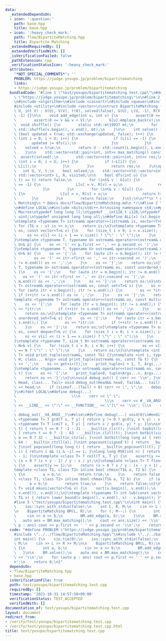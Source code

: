 ```yaml
---
data:
  _extendedDependsOn:
  - icon: ':question:'
    path: base.hpp
    title: base.hpp
  - icon: ':heavy_check_mark:'
    path: flow/BipartiteMatching.hpp
    title: Bipartite Matching
  _extendedRequiredBy: []
  _extendedVerifiedWith: []
  _isVerificationFailed: false
  _pathExtension: cpp
  _verificationStatusIcon: ':heavy_check_mark:'
  attributes:
    '*NOT_SPECIAL_COMMENTS*': ''
    PROBLEM: https://judge.yosupo.jp/problem/bipartitematching
    links:
    - https://judge.yosupo.jp/problem/bipartitematching
  bundledCode: "#line 1 \"test/yosupo/bipartitematching.test.cpp\"\n#define PROBLEM\
    \ \"https://judge.yosupo.jp/problem/bipartitematching\"\n\n#line 2 \"flow/BipartiteMatching.hpp\"\
    \n#include <algorithm>\n#include <cassert>\n#include <queue>\n#include <random>\n\
    #include <utility>\n#include <vector>\n\nstruct BipartiteMatching {\n    BipartiteMatching(int\
    \ U, int V) : U(U), V(V), t(0), solved(false), G(U), L(U, -1), R(V, -1), visited(U,\
    \ -1) {}\n\n    void add_edge(int u, int v) {\n        assert(0 <= u && u < U);\n\
    \        assert(0 <= v && v < V);\n        G[u].emplace_back(v);\n    }\n\n  \
    \  void shuffle() {\n        static std::mt19937 mt;\n        for (auto& v : G)\
    \ std::shuffle(v.begin(), v.end(), mt);\n    }\n\n    int solve() {\n        for\
    \ (bool updated = true; std::exchange(updated, false); t++) {\n            for\
    \ (int i = 0; i < U; i++) {\n                if (L[i] == -1) {\n             \
    \       updated |= dfs(i);\n                }\n            }\n        }\n    \
    \    solved = true;\n        return U - std::count(L.begin(), L.end(), -1);\n\
    \    }\n\n    std::vector<std::pair<int, int>> max_matching() const {\n      \
    \  assert(solved);\n        std::vector<std::pair<int, int>> res;\n        for\
    \ (int i = 0; i < U; i++) {\n            if (~L[i]) {\n                res.emplace_back(i,\
    \ L[i]);\n            }\n        }\n        return res;\n    }\n\nprivate:\n \
    \   int U, V, t;\n    bool solved;\n    std::vector<std::vector<int>> G;\n   \
    \ std::vector<int> L, R, visited;\n\n    bool dfs(int u) {\n        if (std::exchange(visited[u],\
    \ t) == t) return false;\n        for (int& v : G[u]) {\n            if (R[v]\
    \ == -1) {\n                L[u] = v, R[v] = u;\n                return true;\n\
    \            }\n        }\n        for (int& v : G[u]) {\n            if (dfs(R[v]))\
    \ {\n                L[u] = v, R[v] = u;\n                return true;\n     \
    \       }\n        }\n        return false;\n    }\n};\n\n/**\n * @brief Bipartite\
    \ Matching\n * @docs docs/flow/BipartiteMatching.md\n */\n#line 2 \"base.hpp\"\
    \n#define LOCAL\n#include <bits/stdc++.h>\nusing namespace std;\n#pragma region\
    \ Macros\ntypedef long long ll;\ntypedef __int128_t i128;\ntypedef unsigned int\
    \ uint;\ntypedef unsigned long long ull;\n#define ALL(x) (x).begin(), (x).end()\n\
    \ntemplate <typename T> istream& operator>>(istream& is, vector<T>& v) {\n   \
    \ for (T& x : v) is >> x;\n    return is;\n}\ntemplate <typename T> ostream& operator<<(ostream&\
    \ os, const vector<T>& v) {\n    for (size_t i = 0; i < v.size(); i++) {\n   \
    \     os << v[i] << (i + 1 == v.size() ? \"\" : \" \");\n    }\n    return os;\n\
    }\ntemplate <typename T, typename U> ostream& operator<<(ostream& os, const pair<T,\
    \ U>& p) {\n    os << '(' << p.first << ',' << p.second << ')';\n    return os;\n\
    }\ntemplate <typename T, typename U> ostream& operator<<(ostream& os, const map<T,\
    \ U>& m) {\n    os << '{';\n    for (auto itr = m.begin(); itr != m.end();) {\n\
    \        os << '(' << itr->first << ',' << itr->second << ')';\n        if (++itr\
    \ != m.end()) os << ',';\n    }\n    os << '}';\n    return os;\n}\ntemplate <typename\
    \ T, typename U> ostream& operator<<(ostream& os, const unordered_map<T, U>& m)\
    \ {\n    os << '{';\n    for (auto itr = m.begin(); itr != m.end();) {\n     \
    \   os << '(' << itr->first << ',' << itr->second << ')';\n        if (++itr !=\
    \ m.end()) os << ',';\n    }\n    os << '}';\n    return os;\n}\ntemplate <typename\
    \ T> ostream& operator<<(ostream& os, const set<T>& s) {\n    os << '{';\n   \
    \ for (auto itr = s.begin(); itr != s.end();) {\n        os << *itr;\n       \
    \ if (++itr != s.end()) os << ',';\n    }\n    os << '}';\n    return os;\n}\n\
    template <typename T> ostream& operator<<(ostream& os, const multiset<T>& s) {\n\
    \    os << '{';\n    for (auto itr = s.begin(); itr != s.end();) {\n        os\
    \ << *itr;\n        if (++itr != s.end()) os << ',';\n    }\n    os << '}';\n\
    \    return os;\n}\ntemplate <typename T> ostream& operator<<(ostream& os, const\
    \ unordered_set<T>& s) {\n    os << '{';\n    for (auto itr = s.begin(); itr !=\
    \ s.end();) {\n        os << *itr;\n        if (++itr != s.end()) os << ',';\n\
    \    }\n    os << '}';\n    return os;\n}\ntemplate <typename T> ostream& operator<<(ostream&\
    \ os, const deque<T>& v) {\n    for (size_t i = 0; i < v.size(); i++) {\n    \
    \    os << v[i] << (i + 1 == v.size() ? \"\" : \" \");\n    }\n    return os;\n\
    }\ntemplate <typename T, size_t N> ostream& operator<<(ostream& os, const array<T,\
    \ N>& v) {\n    for (size_t i = 0; i < N; i++) {\n        os << v[i] << (i + 1\
    \ == N ? \"\" : \" \");\n    }\n    return os;\n}\n\ntemplate <int i, typename\
    \ T> void print_tuple(ostream&, const T&) {}\ntemplate <int i, typename T, typename\
    \ H, class... Args> void print_tuple(ostream& os, const T& t) {\n    if (i) os\
    \ << ',';\n    os << get<i>(t);\n    print_tuple<i + 1, T, Args...>(os, t);\n\
    }\ntemplate <typename... Args> ostream& operator<<(ostream& os, const tuple<Args...>&\
    \ t) {\n    os << '{';\n    print_tuple<0, tuple<Args...>, Args...>(os, t);\n\
    \    return os << '}';\n}\n\nvoid debug_out() { cerr << '\\n'; }\ntemplate <class\
    \ Head, class... Tail> void debug_out(Head&& head, Tail&&... tail) {\n    cerr\
    \ << head;\n    if (sizeof...(Tail) > 0) cerr << \", \";\n    debug_out(move(tail)...);\n\
    }\n#ifdef LOCAL\n#define debug(...)                                          \
    \                         \\\n    cerr << \" \";                             \
    \                                        \\\n    cerr << #__VA_ARGS__ << \" :[\"\
    \ << __LINE__ << \":\" << __FUNCTION__ << \"]\" << '\\n'; \\\n    cerr << \" \"\
    ;                                                                     \\\n   \
    \ debug_out(__VA_ARGS__)\n#else\n#define debug(...) void(0)\n#endif\n\ntemplate\
    \ <typename T> T gcd(T x, T y) { return y != 0 ? gcd(y, x % y) : x; }\ntemplate\
    \ <typename T> T lcm(T x, T y) { return x / gcd(x, y) * y; }\n\nint topbit(signed\
    \ t) { return t == 0 ? -1 : 31 - __builtin_clz(t); }\nint topbit(long long t)\
    \ { return t == 0 ? -1 : 63 - __builtin_clzll(t); }\nint botbit(signed a) { return\
    \ a == 0 ? 32 : __builtin_ctz(a); }\nint botbit(long long a) { return a == 0 ?\
    \ 64 : __builtin_ctzll(a); }\nint popcount(signed t) { return __builtin_popcount(t);\
    \ }\nint popcount(long long t) { return __builtin_popcountll(t); }\nbool ispow2(int\
    \ i) { return i && (i & -i) == i; }\nlong long MSK(int n) { return (1LL << n)\
    \ - 1; }\n\ntemplate <class T> T ceil(T x, T y) {\n    assert(y >= 1);\n    return\
    \ (x > 0 ? (x + y - 1) / y : x / y);\n}\ntemplate <class T> T floor(T x, T y)\
    \ {\n    assert(y >= 1);\n    return (x > 0 ? x / y : (x - y + 1) / y);\n}\n\n\
    template <class T1, class T2> inline bool chmin(T1& a, T2 b) {\n    if (a > b)\
    \ {\n        a = b;\n        return true;\n    }\n    return false;\n}\ntemplate\
    \ <class T1, class T2> inline bool chmax(T1& a, T2 b) {\n    if (a < b) {\n  \
    \      a = b;\n        return true;\n    }\n    return false;\n}\n\ntemplate <typename\
    \ T> void mkuni(vector<T>& v) {\n    sort(v.begin(), v.end());\n    v.erase(unique(v.begin(),\
    \ v.end()), v.end());\n}\ntemplate <typename T> int lwb(const vector<T>& v, const\
    \ T& x) { return lower_bound(v.begin(), v.end(), x) - v.begin(); }\n#pragma endregion\n\
    #line 5 \"test/yosupo/bipartitematching.test.cpp\"\n\nint main() {\n    cin.tie(0);\n\
    \    ios::sync_with_stdio(false);\n    int L, R, M;\n    cin >> L >> R >> M;\n\
    \n    BipartiteMatching BM(L, R);\n    for (; M--;) {\n        int a, b;\n   \
    \     cin >> a >> b;\n        BM.add_edge(a, b);\n    }\n\n    BM.solve();\n \
    \   auto ans = BM.max_matching();\n    cout << ans.size() << '\\n';\n    for (auto\
    \ p : ans) cout << p.first << ' ' << p.second << '\\n';\n    return 0;\n}\n"
  code: "#define PROBLEM \"https://judge.yosupo.jp/problem/bipartitematching\"\n\n\
    #include \"../../flow/BipartiteMatching.hpp\"\n#include \"../../base.hpp\"\n\n\
    int main() {\n    cin.tie(0);\n    ios::sync_with_stdio(false);\n    int L, R,\
    \ M;\n    cin >> L >> R >> M;\n\n    BipartiteMatching BM(L, R);\n    for (; M--;)\
    \ {\n        int a, b;\n        cin >> a >> b;\n        BM.add_edge(a, b);\n \
    \   }\n\n    BM.solve();\n    auto ans = BM.max_matching();\n    cout << ans.size()\
    \ << '\\n';\n    for (auto p : ans) cout << p.first << ' ' << p.second << '\\\
    n';\n    return 0;\n}"
  dependsOn:
  - flow/BipartiteMatching.hpp
  - base.hpp
  isVerificationFile: true
  path: test/yosupo/bipartitematching.test.cpp
  requiredBy: []
  timestamp: '2021-10-31 14:57:50+09:00'
  verificationStatus: TEST_ACCEPTED
  verifiedWith: []
documentation_of: test/yosupo/bipartitematching.test.cpp
layout: document
redirect_from:
- /verify/test/yosupo/bipartitematching.test.cpp
- /verify/test/yosupo/bipartitematching.test.cpp.html
title: test/yosupo/bipartitematching.test.cpp
---
```

